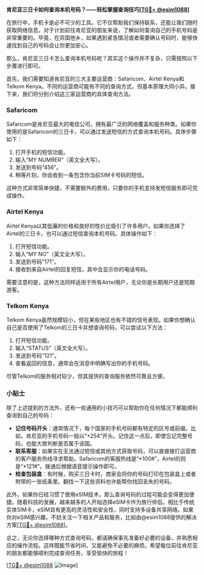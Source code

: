 **肯尼亚三日卡如何查询本机号码？——轻松掌握查询技巧[[TG💪+ @esim1088](https://t.me/s/esim1088)]**

在旅行中，手机卡是必不可少的工具。它不仅帮助我们保持联系，还能让我们随时获取网络信息。对于计划前往肯尼亚的朋友来说，了解如何查询自己的手机号码是非常重要的。毕竟，在异国他乡，如果遇到紧急情况或者需要确认号码时，能够快速找到自己的号码会让你更加安心。

那么，肯尼亚三日卡怎么查询本机号码呢？其实这个操作并不复杂，只需按照以下步骤进行即可。

首先，我们需要知道肯尼亚的三大主要运营商：Safaricom、Airtel Kenya和Telkom Kenya。不同的运营商可能有不同的查询方式，但基本原理大同小异。接下来，我们将分别介绍这三家运营商的具体查询方法。

### Safaricom

Safaricom是肯尼亚最大的电信公司，拥有最广泛的网络覆盖和服务种类。如果你使用的是Safaricom的三日卡，可以通过发送短信的方式查询本机号码。具体步骤如下：

1. 打开手机的短信功能。
2. 输入“MY NUMBER”（英文全大写）。
3. 发送到号码“456”。
4. 稍等片刻，你会收到一条包含你当前SIM卡号码的短信。

这种方式非常简单快捷，不需要额外的费用，只要你的手机支持发短信服务即可完成操作。

### Airtel Kenya

Airtel Kenya以其低廉的价格和良好的性价比吸引了许多用户。如果你选择了Airtel的三日卡，也可以通过短信查询本机号码。具体操作如下：

1. 打开短信功能。
2. 输入“MY NO”（英文全大写）。
3. 发送到号码“171”。
4. 接收到来自Airtel的回复短信，其中会显示你的电话号码。

需要注意的是，这种方法同样适用于所有Airtel用户，无论你是长期用户还是短期游客。

### Telkom Kenya

Telkom Kenya虽然规模较小，但在某些地区也有不错的信号表现。如果你想确认自己是否使用了Telkom的三日卡并想查询号码，可以尝试以下方法：

1. 打开短信功能。
2. 输入“STATUS”（英文全大写）。
3. 发送到号码“121”。
4. 查看返回的信息，通常会在消息中明确写出你的手机号码。

尽管Telkom的服务相对较少，但其提供的查询服务依然可靠且方便。

### 小贴士

除了上述提到的方法外，还有一些通用的小技巧可以帮助你在任何情况下都能顺利查询到自己的号码：

- **记住号码开头**：通常情况下，每个国家的手机号码都有特定的区号或前缀。比如，肯尼亚的手机号码一般以“+254”开头。记住这一点后，即使忘记完整号码，也能大致判断是否属于该国。
- **联系客服**：如果实在无法通过短信或其他方式获取号码，可以直接拨打运营商的客户服务热线寻求帮助。Safaricom的客服热线是“*100#”，Airtel的则是“*121#”。拨通后根据语音提示操作即可。
- **检查包装盒**：有时候，购买三日卡时，商家会将你的号码打印在包装盒上或者附带的一张纸条里。翻找一下这些资料也许能帮你找回丢失的号码。

此外，如果你已经习惯了使用eSIM技术，那么查询号码的过程可能会变得更加便捷。随着科技的发展，越来越多的人开始选择eSIM卡作为旅行伴侣。相比于传统实体SIM卡，eSIM具有更高的灵活性和安全性，同时支持多设备共享网络。如果你对eSIM感兴趣，不妨关注一下相关产品和服务，比如由@esim1088提供的解决方案[[TG💪+ @esim1088](https://t.me/s/esim1088)]。

总之，无论你选择哪种方式查询号码，都请确保事先准备好必要的设备，并熟悉相应的操作流程。这样既能节省时间，又能避免不必要的麻烦。希望每位前往肯尼亚的朋友都能够顺利完成查询任务，享受愉快的旅程！

[[TG💪+ @esim1088](https://t.me/s/esim1088) ![Image](https://i.postimg.cc/4NQfJmqS/Snipaste-2025-05-13-00-14-12.png)]